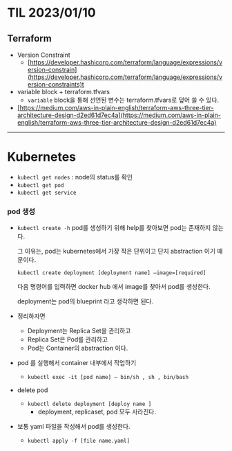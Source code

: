 # TIL 2023/01/10

## Terraform

- Version Constraint
    - [https://developer.hashicorp.com/terraform/language/expressions/version-constrain](https://developer.hashicorp.com/terraform/language/expressions/version-constraints)t
- variable block + terraform.tfvars
    - `variable` block을 통해 선언된 변수는 terraform.tfvars로 덮어 쓸 수 있다.
- [https://medium.com/aws-in-plain-english/terraform-aws-three-tier-architecture-design-d2ed61d7ec4a](https://medium.com/aws-in-plain-english/terraform-aws-three-tier-architecture-design-d2ed61d7ec4a)

---

# Kubernetes

- `kubectl get nodes` : node의 status를 확인
- `kubectl get pod`
- `kubectl get service`

### pod 생성

- `kubectl create -h` pod를 생성하기 위해 help를 찾아보면 pod는 존재하지 않는다.
    
    그 이유는, pod는 kubernetes에서 가장 작은 단위이고 단지 abstraction 이기 때문이다. 
    
    `kubectl create deployment [deployment name] —image=[required]`  
    
    다음 명령어를 입력하면 docker hub 에서 image를 찾아서 pod를 생성한다.   
    
    deployment는 pod의 blueprint 라고 생각하면 된다. 
    
- 정리하자면
    - Deployment는 Replica Set을 관리하고
    - Replica Set은 Pod를 관리하고
    - Pod는 Container의 abstraction 이다.

- pod 를 실행해서 container 내부에서 작업하기
    - `kubectl exec -it [pod name] — bin/sh , sh , bin/bash`
    
- delete pod
    - `kubectl delete deployment [deploy name ]`
        - deployment, replicaset, pod 모두 사라진다.
- 보통 yaml 파일을 작성해서 pod를 생성한다.
    - `kubectl apply -f [file name.yaml]`
